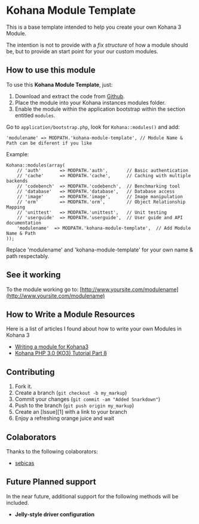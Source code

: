 Kohana Module Template
======================

This is a base template intended to help you create your own Kohana 3 Module.

The intention is not to provide with a *fix structure* of how a module should be, but to provide an start point for your our custom modules.

How to use this module
----------------------

To use this **Kohana Module Template**, just:

1. Download and extract the code from [Github](https://github.com/sebicas/kohana-module-template).
2. Place the module into your Kohana instances modules folder.
3. Enable the module within the application bootstrap within the section entitled `modules`.

Go to `application/bootstrap.php`, look for `Kohana::modules()` and add:

    'modulename' => MODPATH.'kohana-module-template', // Module Name & Path can be diferent if you like

Example:

    Kohana::modules(array(
        // 'auth'       => MODPATH.'auth',       // Basic authentication
        // 'cache'      => MODPATH.'cache',      // Caching with multiple backends
        // 'codebench'  => MODPATH.'codebench',  // Benchmarking tool
        // 'database'   => MODPATH.'database',   // Database access
        // 'image'      => MODPATH.'image',      // Image manipulation
        // 'orm'        => MODPATH.'orm',        // Object Relationship Mapping
        // 'unittest'   => MODPATH.'unittest',   // Unit testing
        // 'userguide'  => MODPATH.'userguide',  // User guide and API documentation
        'modulename'  => MODPATH.'kohana-module-template',  // Add Module Name & Path
    ));

Replace 'modulename' and 'kohana-module-template' for your own name & path respectably.

See it working
--------------

To the module working go to:
[http://www.yoursite.com/modulename](http://www.yoursite.com/modulename)

How to Write a Module Resources
-------------------------------

Here is a list of articles I found about how to write your own Modules in Kohana 3

* [Writing a module for Kohana3](http://query7.com/writing-a-module-for-kohana3)
* [Kohana PHP 3.0 (KO3) Tutorial Part 8](http://www.dealtaker.com/blog/2010/04/30/kohana-php-3-0-ko3-tutorial-part-8/)

Contributing
------------

1. Fork it.
2. Create a branch (`git checkout -b my_markup`)
3. Commit your changes (`git commit -am "Added Snarkdown"`)
4. Push to the branch (`git push origin my_markup`)
5. Create an [Issue][1] with a link to your branch
6. Enjoy a refreshing orange juice and wait

Colaborators
------------

Thanks to the following colaborators:

* [sebicas](https://github.com/sebicas)

Future Planned support
----------------------

In the near future, additional support for the following methods will be included.

* **Jelly-style driver configuration**
